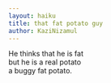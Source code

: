 ```yaml
---
layout: haiku
title: that fat potato guy
author: KaziNizamul
---
```


He thinks that he is fat<br>
but he is a real potato<br>
a buggy fat potato.<br>
